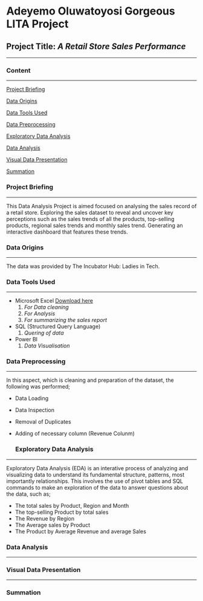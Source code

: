 # Adeyemo Oluwatoyosi Gorgeous LITA Project

## Project Title: _*A Retail Store Sales Performance*_

---
### Content
---
[Project Briefing](#project-briefing)

[Data Origins](#data-origins)

[Data Tools Used](#data-tools-used)

[Data Preprocessing](#data-preprocessing)

[Exploratory Data Analysis](#exploratory-data-analysis)

[Data Analysis](#data-analysis)

[Visual Data Presentation](#visual-data-presentation)

[Summation](#summation)

### Project Briefing
---
  This Data Analysis Project is aimed focused on analysing the sales record of a retail store. Exploring the sales dataset to reveal and uncover key perceptions such as the sales trends of all the products, top-selling products, regional sales trends and monthly sales trend. Generating an interactive dashboard that features these trends.
  
### Data Origins
---
  The data was provided by The Incubator Hub: Ladies in Tech.
  
### Data Tools Used
---
  - Microsoft Excel [Download here](https://www.microsoft.com)
      1. *For Data cleaning*
      2. *For Analysis*
      3. *For summarizing the sales report*
  - SQL (Structured Query Language)
      1. *Quering of data*
  - Power BI
      1. *Data Visualisation*

### Data Preprocessing
---
  In this aspect, which is cleaning and preparation of the dataset, the following was performed;
- Data Loading
- Data Inspection
- Removal of Duplicates
- Adding of necessary column (Revenue Colunm)
    
  ### Exploratory Data Analysis
---
Exploratory Data Analysis (EDA) is an interative process of analyzing and visualizing data to understand its fundamental structure, patterns, most importantly relationships.
  This involves the use of pivot tables and SQL commands to make an exploration of the data to answer questions about the data, such as;
  - The total sales by Product, Region and Month
  - The top-selling Product by total sales
  - The Revenue by Region
  - The Average sales by Product
  - The  Product by Average Revenue and average Sales

### Data Analysis
---

### Visual Data Presentation
---

### Summation
